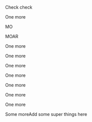 Check check

One more

MO

MOAR

One more

One more

One more

One more

One more

One more

One more

Some moreAdd some super things here
